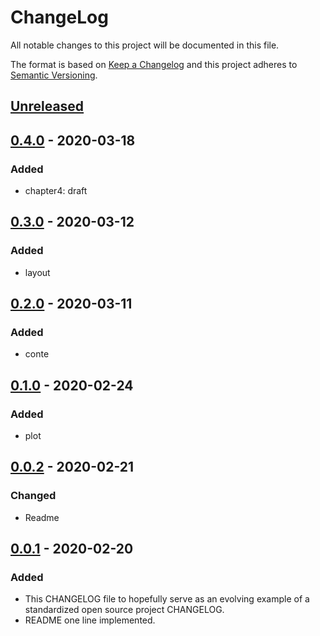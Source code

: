# ChangeLog
All notable changes to this project will be documented in this file.

The format is based on [Keep a Changelog](http://keepachangelog.com/en/1.0.0/)
and this project adheres to [Semantic Versioning](http://semver.org/spec/v2.0.0.html).

## [Unreleased]

## [0.4.0] - 2020-03-18
### Added
- chapter4: draft

## [0.3.0] - 2020-03-12
### Added
- layout

## [0.2.0] - 2020-03-11
### Added
- conte

## [0.1.0] - 2020-02-24
### Added
- plot

## [0.0.2] - 2020-02-21
### Changed
- Readme

## [0.0.1] - 2020-02-20
### Added
- This CHANGELOG file to hopefully serve as an evolving example of a standardized open source project CHANGELOG.
- README one line implemented.

[Unreleased]: https://github.com/My-Novel-Management/bungei2020-aurora/compare/v0.4.0...HEAD
[0.4.0]: https://github.com/My-Novel-Management/bungei2020-aurora/releases/v0.4.0
[0.3.0]: https://github.com/My-Novel-Management/bungei2020-aurora/releases/v0.3.0
[0.2.0]: https://github.com/My-Novel-Management/bungei2020-aurora/releases/v0.2.0
[0.1.0]: https://github.com/My-Novel-Management/bungei2020-aurora/releases/v0.1.0
[0.0.2]: https://github.com/My-Novel-Management/bungei2020-aurora/releases/v0.0.2
[0.0.1]: https://github.com/My-Novel-Management/bungei2020-aurora/releases/v0.0.1
